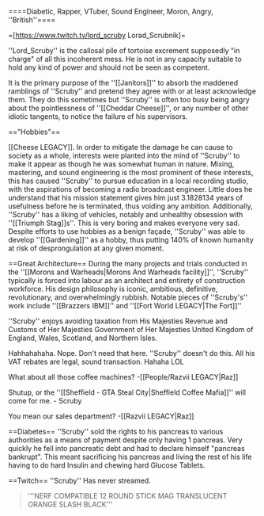 ====Diabetic, Rapper, VTuber, Sound Engineer, Moron, Angry, ''British''====

=[https://www.twitch.tv/lord_scruby Lorad_Scrubnik]=

''Lord_Scruby'' is the callosal pile of tortoise excrement supposedly "in charge" of all this incoherent mess. He is not in any capacity suitable to hold any kind of power and should not be seen as competent.

It is the primary purpose of the ''[[Janitors]]'' to absorb the maddened ramblings of ''Scruby'' and pretend they agree with or at least acknowledge them. They do this sometimes but ''Scruby'' is often too busy being angry about the pointlessness of ''[[Cheddar Cheese]]'', or any number of other idiotic tangents, to notice the failure of his supervisors.

=="Hobbies"==

[[Cheese LEGACY]]. 
In order to mitigate the damage he can cause to society as a whole, interests were planted into the mind of ''Scruby'' to make it appear as though he was somewhat human in nature.
Mixing, mastering, and sound engineering is the most prominent of these interests, this has caused ''Scruby'' to pursue education in a local recording studio, with the aspirations of becoming a radio broadcast engineer. Little does he understand that his mission statement gives him just 3.1828134 years of usefulness before he is terminated, thus voiding any ambition.
Additionally, ''Scruby'' has a liking of vehicles, notably and unhealthy obsession with ''[[Triumph Stag]]s''. This is very boring and makes everyone very sad.
Despite efforts to use hobbies as a benign façade, ''Scruby'' was able to develop ''[[Gardening]]''  as a hobby, thus putting 140% of known humanity at risk of desprongulation at any given moment.

==Great Architecture==
During the many projects and trials conducted in the ''[[Morons and Warheads|Morons And Warheads facility]]'', ''Scruby'' typically is forced into labour as an architect and entirety of construction workforce. His design philosophy is iconic, ambitious, definitive, revolutionary, and overwhelmingly rubbish. Notable pieces of ''Scruby's'' work include ''[[Brazzers IBM]]'' and ''[[Fort World LEGACY|The Fort]]''

''Scruby'' enjoys avoiding taxation from His Majesties Revenue and Customs of Her Majesties Government of Her Majesties United Kingdom of England, Wales, Scotland, and Northern Isles.

Hahhahahaha.
Nope. Don't need that here.
''Scruby'' doesn't do this. All his VAT rebates are legal, sound transaction.
Hahaha LOL

What about all those coffee machines? -[[People/Razvii LEGACY|Raz]]

Shutup, or the ''[[Sheffield - GTA Steal City|Sheffield Coffee Mafia]]'' will come for me. - Scruby

You mean our sales department? -[[Razvii LEGACY|Raz]]

==Diabetes==
''Scruby'' sold the rights to his pancreas to various authorities as a means of payment despite only having 1 pancreas. Very quickly he fell into pancreatic debt and had to declare himself "pancreas bankrupt". This meant sacrificing his pancreas and living the rest of his life having to do hard Insulin and chewing hard Glucose Tablets.


==Twitch==
''Scruby'' Has never streamed.

<blockquote> '''NERF COMPATIBLE 12 ROUND STICK MAG TRANSLUCENT ORANGE SLASH BLACK''' </blockquote>
